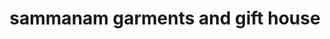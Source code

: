 ---
title: "sammanam garments and gift house"
url: /ettumanoor/sammanam-garments-and-gift-house/
shop: Allgemein
---